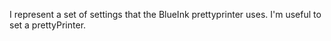 I represent a set of settings that the BlueInk prettyprinter uses. 
I'm useful to set a prettyPrinter. 
